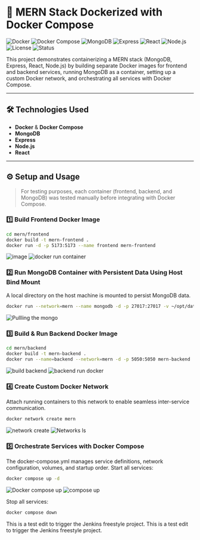 # 🚀 MERN Stack Dockerized with Docker Compose

![Docker](https://img.shields.io/badge/Docker-blue?logo=docker)
![Docker Compose](https://img.shields.io/badge/Docker%20Engine-blue?logo=docker)
![MongoDB](https://img.shields.io/badge/MongoDB-brightgreen?logo=mongodb)
![Express](https://img.shields.io/badge/Express.js-lightgrey?logo=express)
![React](https://img.shields.io/badge/React-blue?logo=react)
![Node.js](https://img.shields.io/badge/Node.js-green?logo=node.js)
![License](https://img.shields.io/badge/license-MIT-blue)
![Status](https://img.shields.io/badge/status-Active-brightgreen)

This project demonstrates containerizing a MERN stack (MongoDB, Express, React, Node.js) by building separate Docker images for frontend and backend services, running MongoDB as a container, setting up a custom Docker network, and orchestrating all services with Docker Compose.

---

## 🛠️ Technologies Used

- **Docker** & **Docker Compose**
- **MongoDB**
- **Express**
- **Node.js**
- **React**

---

## ⚙️ Setup and Usage

> For testing purposes, each container (frontend, backend, and MongoDB) was tested manually before integrating with Docker Compose.

### 1️⃣ Build Frontend Docker Image

```bash
cd mern/frontend
docker build -t mern-frontend .
docker run -d -p 5173:5173 --name frontend mern-frontend
```

![image](https://github.com/user-attachments/assets/ca3bdc43-664e-4bd3-8fe1-c18f7b8759c8)
![docker run container](https://github.com/user-attachments/assets/c642fd02-45fc-40a0-80ef-32a86b261a1f)

### 2️⃣ Run MongoDB Container with Persistent Data Using Host Bind Mount

A local directory on the host machine is mounted to persist MongoDB data.

```bash
docker run --network=mern --name mongodb -d -p 27017:27017 -v ~/opt/data:/data/db mongo:latest
```

![Pullling the mongo](https://github.com/user-attachments/assets/5dbf53f9-fb7c-4734-bb20-92fc1e10ccd1)

### 3️⃣ Build & Run Backend Docker Image

```bash
cd mern/backend
docker build -t mern-backend .
docker run --name=backend --network=mern -d -p 5050:5050 mern-backend
```

![build backend](https://github.com/user-attachments/assets/2de78cc7-87d7-48dc-886f-f796756b9ff7)
![backend run docker](https://github.com/user-attachments/assets/397a2c6a-bbd2-4d6a-8f8d-a001ee5148c7)

### 4️⃣ Create Custom Docker Network

Attach running containers to this network to enable seamless inter-service communication.

```bash
docker network create mern
```

![network create](https://github.com/user-attachments/assets/38665632-42aa-49af-8b45-caebaac9e36c)
![Networks ls](https://github.com/user-attachments/assets/f3144de2-5d98-490a-a14d-87fb4db3b597)

### 5️⃣ Orchestrate Services with Docker Compose

The docker-compose.yml manages service definitions, network configuration, volumes, and startup order.
Start all services:

```bash
docker compose up -d
```

![Docker compose up](https://github.com/user-attachments/assets/9f83b210-4444-47ca-9341-3dc008269818)
![compose up](https://github.com/user-attachments/assets/ddfbbd38-895b-4087-a78a-124d4451a9f2)

Stop all services:

```bash
docker compose down
```

This is a test edit  to trigger the Jenkins freestyle project.
This is a test edit  to trigger the Jenkins freestyle project.
